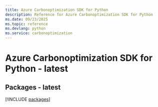 ```yaml
---
title: Azure Carbonoptimization SDK for Python
description: Reference for Azure Carbonoptimization SDK for Python
ms.date: 09/23/2025
ms.topic: reference
ms.devlang: python
ms.service: carbonoptimization
---
```

# Azure Carbonoptimization SDK for Python - latest
## Packages - latest
[!INCLUDE [packages](carbonoptimization-index.md)]